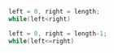 ```c++
left = 0, right = length;
while(left<right)
```

```c++
left = 0, right = length-1;
while(left<=right)
```

